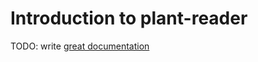 # Introduction to plant-reader

TODO: write [great documentation](http://jacobian.org/writing/what-to-write/)
